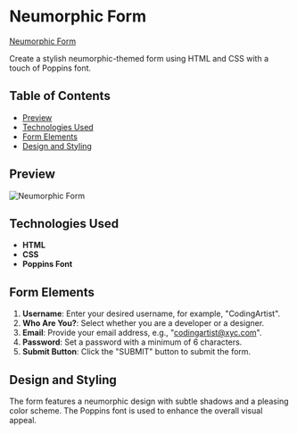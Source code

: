 ﻿# Neumorphic Form

[Neumorphic Form](https://umar-ashraf09.github.io/Neumorphic-Form/)

Create a stylish neumorphic-themed form using HTML and CSS with a touch of Poppins font.

## Table of Contents

- [Preview](#preview)
- [Technologies Used](#technologies-used)
- [Form Elements](#form-elements)
- [Design and Styling](#design-and-styling)

## Preview

![Neumorphic Form](https://github.com/Umar-Ashraf09/Neumorphic-Form/assets/92431008/39e6f18f-54c5-4eff-8056-1940479a959b)


## Technologies Used

- **HTML**
- **CSS**
- **Poppins Font**

## Form Elements

1. **Username**: Enter your desired username, for example, "CodingArtist".
2. **Who Are You?**: Select whether you are a developer or a designer.
3. **Email**: Provide your email address, e.g., "codingartist@xyc.com".
4. **Password**: Set a password with a minimum of 6 characters.
5. **Submit Button**: Click the "SUBMIT" button to submit the form.

## Design and Styling

The form features a neumorphic design with subtle shadows and a pleasing color scheme. The Poppins font is used to enhance the overall visual appeal.
